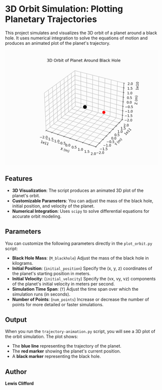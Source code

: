 # 3D Orbit Simulation: Plotting Planetary Trajectories

This project simulates and visualizes the 3D orbit of a planet around a black hole. It uses numerical integration to solve the equations of motion and produces an animated plot of the planet's trajectory. 

![Placeholder Animation](static/animation.gif)

## Features

- **3D Visualization**: The script produces an animated 3D plot of the planet's orbit.
- **Customizable Parameters**: You can adjust the mass of the black hole, initial position, and velocity of the planet.
- **Numerical Integration**: Uses `scipy` to solve differential equations for accurate orbit modeling.

## Parameters

You can customize the following parameters directly in the `plot_orbit.py` script:

- **Black Hole Mass**: (`M_blackhole`) Adjust the mass of the black hole in kilograms.
- **Initial Position**: (`initial_position`) Specify the (x, y, z) coordinates of the planet's starting position in meters.
- **Initial Velocity**: (`initial_velocity`) Specify the (vx, vy, vz) components of the planet's initial velocity in meters per second.
- **Simulation Time Span**: (`T`) Adjust the time span over which the simulation runs (in seconds).
- **Number of Points**: (`num_points`) Increase or decrease the number of points for more detailed or faster simulations.

## Output

When you run the `trajectory-animation.py` script, you will see a 3D plot of the orbit simulation. The plot shows:
- The **blue line** representing the trajectory of the planet.
- The **red marker** showing the planet's current position.
- A **black marker** representing the black hole.

## Author

**Lewis Clifford**
